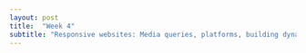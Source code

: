 ```yaml
---
layout: post
title:  "Week 4"
subtitle: "Responsive websites: Media queries, platforms, building dynamic grids, CSS frameworks"
---
```

<div id = "week4">

</div>